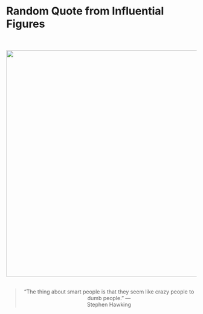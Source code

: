 # Random Quote from Influential Figures

<div align="center">
  <br>
  <br>
  <a href="https://en.wikipedia.org/wiki/Stephen_Hawking" title="Stephen Hawking - Wikipedia"><img src="https://upload.wikimedia.org/wikipedia/commons/thumb/e/eb/Stephen_Hawking.StarChild.jpg/220px-Stephen_Hawking.StarChild.jpg" width="600px"></a>
  <br>
  <br>
  <blockquote>&ldquo;The thing about smart people is that they seem like crazy people to dumb people.&rdquo; &mdash; <footer>Stephen Hawking</footer></blockquote>
</div>
  